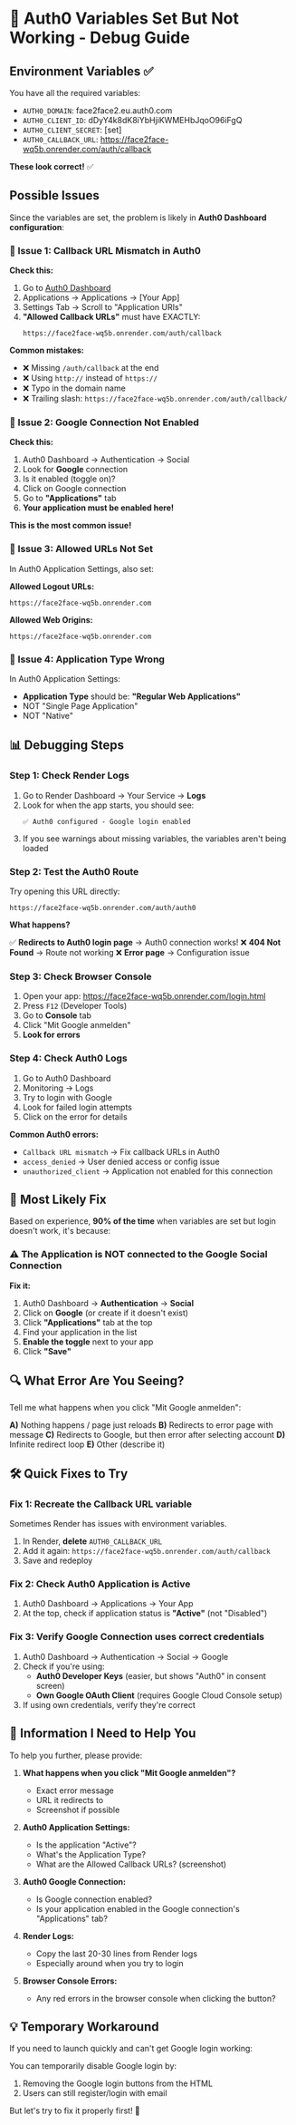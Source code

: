 # 🔧 Auth0 Variables Set But Not Working - Debug Guide

## Environment Variables ✅

You have all the required variables:
- `AUTH0_DOMAIN`: face2face2.eu.auth0.com
- `AUTH0_CLIENT_ID`: dDyY4k8dK8iYbHjiKWMEHbJqoO96iFgQ
- `AUTH0_CLIENT_SECRET`: [set]
- `AUTH0_CALLBACK_URL`: https://face2face-wq5b.onrender.com/auth/callback

**These look correct!** ✅

## Possible Issues

Since the variables are set, the problem is likely in **Auth0 Dashboard configuration**:

### 🔴 Issue 1: Callback URL Mismatch in Auth0

**Check this:**
1. Go to [Auth0 Dashboard](https://manage.auth0.com)
2. Applications → Applications → [Your App]
3. Settings Tab → Scroll to "Application URIs"
4. **"Allowed Callback URLs"** must have EXACTLY:
   ```
   https://face2face-wq5b.onrender.com/auth/callback
   ```
   
**Common mistakes:**
- ❌ Missing `/auth/callback` at the end
- ❌ Using `http://` instead of `https://`
- ❌ Typo in the domain name
- ❌ Trailing slash: `https://face2face-wq5b.onrender.com/auth/callback/`

### 🔴 Issue 2: Google Connection Not Enabled

**Check this:**
1. Auth0 Dashboard → Authentication → Social
2. Look for **Google** connection
3. Is it enabled (toggle on)?
4. Click on Google connection
5. Go to **"Applications"** tab
6. **Your application must be enabled here!**

**This is the most common issue!**

### 🔴 Issue 3: Allowed URLs Not Set

In Auth0 Application Settings, also set:

**Allowed Logout URLs:**
```
https://face2face-wq5b.onrender.com
```

**Allowed Web Origins:**
```
https://face2face-wq5b.onrender.com
```

### 🔴 Issue 4: Application Type Wrong

In Auth0 Application Settings:
- **Application Type** should be: **"Regular Web Applications"**
- NOT "Single Page Application"
- NOT "Native"

## 📊 Debugging Steps

### Step 1: Check Render Logs

1. Go to Render Dashboard → Your Service → **Logs**
2. Look for when the app starts, you should see:
   ```
   ✅ Auth0 configured - Google login enabled
   ```
3. If you see warnings about missing variables, the variables aren't being loaded

### Step 2: Test the Auth0 Route

Try opening this URL directly:
```
https://face2face-wq5b.onrender.com/auth/auth0
```

**What happens?**

✅ **Redirects to Auth0 login page** → Auth0 connection works!
❌ **404 Not Found** → Route not working
❌ **Error page** → Configuration issue

### Step 3: Check Browser Console

1. Open your app: https://face2face-wq5b.onrender.com/login.html
2. Press `F12` (Developer Tools)
3. Go to **Console** tab
4. Click "Mit Google anmelden"
5. **Look for errors**

### Step 4: Check Auth0 Logs

1. Go to Auth0 Dashboard
2. Monitoring → Logs
3. Try to login with Google
4. Look for failed login attempts
5. Click on the error for details

**Common Auth0 errors:**
- `Callback URL mismatch` → Fix callback URLs in Auth0
- `access_denied` → User denied access or config issue
- `unauthorized_client` → Application not enabled for this connection

## 🎯 Most Likely Fix

Based on experience, **90% of the time** when variables are set but login doesn't work, it's because:

### ⚠️ The Application is NOT connected to the Google Social Connection

**Fix it:**
1. Auth0 Dashboard → **Authentication** → **Social**
2. Click on **Google** (or create if it doesn't exist)
3. Click **"Applications"** tab at the top
4. Find your application in the list
5. **Enable the toggle** next to your app
6. Click **"Save"**

## 🔍 What Error Are You Seeing?

Tell me what happens when you click "Mit Google anmelden":

**A)** Nothing happens / page just reloads
**B)** Redirects to error page with message
**C)** Redirects to Google, but then error after selecting account
**D)** Infinite redirect loop
**E)** Other (describe it)

## 🛠️ Quick Fixes to Try

### Fix 1: Recreate the Callback URL variable
Sometimes Render has issues with environment variables.

1. In Render, **delete** `AUTH0_CALLBACK_URL`
2. Add it again: `https://face2face-wq5b.onrender.com/auth/callback`
3. Save and redeploy

### Fix 2: Check Auth0 Application is Active
1. Auth0 Dashboard → Applications → Your App
2. At the top, check if application status is **"Active"** (not "Disabled")

### Fix 3: Verify Google Connection uses correct credentials
1. Auth0 Dashboard → Authentication → Social → Google
2. Check if you're using:
   - **Auth0 Developer Keys** (easier, but shows "Auth0" in consent screen)
   - **Own Google OAuth Client** (requires Google Cloud Console setup)
3. If using own credentials, verify they're correct

## 📝 Information I Need to Help You

To help you further, please provide:

1. **What happens when you click "Mit Google anmelden"?**
   - Exact error message
   - URL it redirects to
   - Screenshot if possible

2. **Auth0 Application Settings:**
   - Is the application "Active"?
   - What's the Application Type?
   - What are the Allowed Callback URLs? (screenshot)

3. **Auth0 Google Connection:**
   - Is Google connection enabled?
   - Is your application enabled in the Google connection's "Applications" tab?

4. **Render Logs:**
   - Copy the last 20-30 lines from Render logs
   - Especially around when you try to login

5. **Browser Console Errors:**
   - Any red errors in the browser console when clicking the button?

## 💡 Temporary Workaround

If you need to launch quickly and can't get Google login working:

You can temporarily disable Google login by:
1. Removing the Google login buttons from the HTML
2. Users can still register/login with email

But let's try to fix it properly first! 🎯

